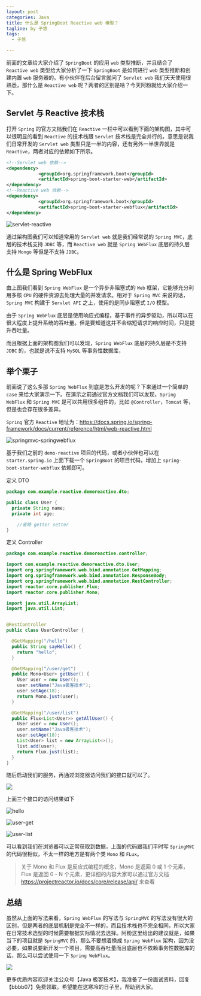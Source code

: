 ```yaml
---
layout: post
categories: Java
title: 什么是 SpringBoot Reactive web 模型？
tagline: by 子悠
tags: 
  - 子悠

---
```


前面的文章给大家介绍了 `SpringBoot` 的应用 `web` 类型推断，并且结合了 `Reactive web` 类型给大家分析了一下 `SpringBoot` 是如何进行 `web` 类型推断和创建内置 `web` 服务器的。有小伙伴在后台留言就问了 `Servlet web` 我们天天使用很熟悉，那什么是 `Reactive web` 呢？两者的区别是啥？今天阿粉就给大家介绍一下。

<!--more-->

## Servlet 与 Reactive 技术栈

打开 `Spring` 的官方文档我们在 `Reactive` 一栏中可以看到下面的架构图，其中可以很明显的看到 `Reactive` 的技术栈跟 `Servlet` 技术栈是完全并行的。意思是说我们日常开发的 `Servlet web` 类型只是一半的内容，还有另外一半世界就是 `Reactive`，两者对应的依赖如下所示。

```xml
<!--Servlet web 依赖-->
<dependency>
			<groupId>org.springframework.boot</groupId>
			<artifactId>spring-boot-starter-web</artifactId>
</dependency>
<!--Reactive web 依赖-->
<dependency>
			<groupId>org.springframework.boot</groupId>
			<artifactId>spring-boot-starter-webflux</artifactId>
</dependency>
```

![servlet-reactive](https://tva1.sinaimg.cn/large/008vxvgGgy1h9g4jd20crj312z0u0n23.jpg)

通过架构图我们可以知道常用的 `Servlet web` 就是我们经常说的 `Spring MVC`，底层的技术栈支持 `JDBC` 等，而 `Reactive web` 就是 `Spring WebFlux` 底层的持久层支持 `Mongo` 等但是不支持 `JDBC`。

## 什么是 Spring WebFlux

由上图我们看到 `Spring WebFlux` 是一个异步非阻塞式的 `Web` 框架，它能够充分利用多核 `CPU` 的硬件资源去处理大量的并发请求。相对于 `Spring MVC` 来说的话，`Spring MVC` 构建于 `Servlet API` 之上，使用的是同步阻塞式 `I/O` 模型。

由于 `Spring WebFlux` 底层是使用响应式编程，基于事件的异步驱动，所以可以在很大程度上提升系统的吞吐量。但是要知道这并不会缩短请求的响应时间，只是提升吞吐量。

而且根据上面的架构图我们可以发现，`Spring WebFlux` 底层的持久层是不支持 `JDBC` 的，也就是说不支持 `MySQL` 等事务性数据库，

## 举个栗子

前面说了这么多那 `Spring WebFlux` 到底是怎么开发的呢？下来通过一个简单的 `case` 来给大家演示一下。在演示之前通过官方文档我们可以发现，`Spring WebFlux` 和 `Spring MVC` 是可以共用很多组件的，比如 `@Controller`，`Tomcat` 等，但是也会存在很多差异。

`Spring` 官方 `Reactive` 地址为：https://docs.spring.io/spring-framework/docs/current/reference/html/web-reactive.html

![springmvc-springwebflux](https://tva1.sinaimg.cn/large/008vxvgGgy1h9gacwvbdcj31hm0roadf.jpg)

基于我们之前的 `demo-reactive` 项目的代码，或者小伙伴也可以在 `starter.spring.io` 上面下载一个 `SpringBoot` 的项目代码，增加上 `spring-boot-starter-webflux` 依赖即可。

定义 DTO

```java
package com.example.reactive.demoreactive.dto;

public class User {
  private String name;
  private int age;

	//省略 getter setter
}

```

定义 Controller

```java
package com.example.reactive.demoreactive.controller;

import com.example.reactive.demoreactive.dto.User;
import org.springframework.web.bind.annotation.GetMapping;
import org.springframework.web.bind.annotation.ResponseBody;
import org.springframework.web.bind.annotation.RestController;
import reactor.core.publisher.Flux;
import reactor.core.publisher.Mono;

import java.util.ArrayList;
import java.util.List;


@RestController
public class UserController {

  @GetMapping("/hello")
  public String sayHello() {
    return "hello";
  }

  @GetMapping("/user/get")
  public Mono<User> getUser() {
    User user = new User();
    user.setName("Java极客技术");
    user.setAge(18);
    return Mono.just(user);
  }

  @GetMapping("/user/list")
  public Flux<List<User>> getAllUser() {
    User user = new User();
    user.setName("Java极客技术");
    user.setAge(18);
    List<User> list = new ArrayList<>();
    list.add(user);
    return Flux.just(list);
  }
}

```

随后启动我们的服务，再通过浏览器访问我们的接口就可以了。

![](https://tva1.sinaimg.cn/large/008vxvgGgy1h9ge3j96grj327y0l0jw3.jpg)

上面三个接口的访问结果如下

![hello](https://tva1.sinaimg.cn/large/008vxvgGgy1h9ge4mv005j310c06ymxc.jpg)

![user-get](https://tva1.sinaimg.cn/large/008vxvgGgy1h9ge497h3yj311c09q0td.jpg)

![user-list](https://tva1.sinaimg.cn/large/008vxvgGgy1h9ge7sthdkj313m0cst9l.jpg)

可以看到我们在浏览器可以正常获取到数据，上面的代码跟我们平时写 `SpringMVC` 的代码很相似，不太一样的地方是有两个类 `Mono` 和 `FLux`。

> 关于 Mono 和 Flux 是反应式编程的概念，Mono 是返回 0 或 1 个元素，Flux 是返回 0 - N 个元素，更详细的内容大家可以通过官方文档 https://projectreactor.io/docs/core/release/api/  来查看



## 总结

虽然从上面的写法来看，`Spring WebFlux` 的写法与 `SpringMVC` 的写法没有很大的区别，但是两者的底层机制是完全不一样的，而且技术栈也不完全相同，所以大家在日常技术选型的时候需要根据实际情况去选择。阿粉这里给出的建议就是，如果当下的项目就是 `SpringMVC` 的，那么不要想着换成 `Spring WebFlux` 架构，因为没必要，如果说要新开发一个项目，需要高吞吐量而且底层也不依赖事务性数据库的话，那么可以尝试使用一下 `Spring WebFlux`。

![](https://yuandifly.com/wp-content/uploads/2022/07/1639927740-3dd04cdc7b7e92c-1.jpg)

更多优质内容欢迎关注公众号【Java 极客技术】，我准备了一份面试资料，回复【bbbb07】免费领取。希望能在这寒冷的日子里，帮助到大家。
